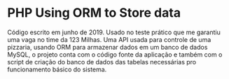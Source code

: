 # PHP Using ORM to Store data

Código escrito em junho de 2019.
Usado no teste prático que me garantiu uma vaga no time da 123 Milhas.
Uma API usada para controle de uma pizzaria, usando ORM para armazenar dados em um banco de dados MySQL, o projeto conta com o código fonte da aplicação e também com o script de criação do banco de dados das tabelas necessárias pro funcionamento básico do sistema.